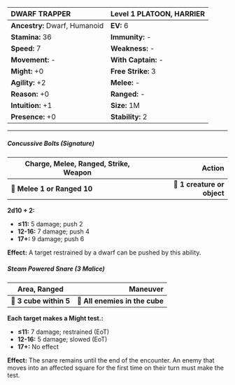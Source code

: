 | **DWARF TRAPPER**                        | Level 1 PLATOON, HARRIER                 |
|:-----------------------------------------|:-----------------------------------------|
| **Ancestry:** Dwarf, Humanoid            | **EV:** 6                                |
| **Stamina:** 36                          | **Immunity:** -                          |
| **Speed:** 7                             | **Weakness:** -                          |
| **Movement:** -                          | **With Captain:** -                      |
| **Might:** +0                            | **Free Strike:** 3                       |
| **Agility:** +2                          | **Melee:** -                             |
| **Reason:** +0                           | **Ranged:** -                            |
| **Intuition:** +1                        | **Size:** 1M                             |
| **Presence:** +0                         | **Stability:** 2                         |

---

##### **Concussive Bolts (Signature)**

| **Charge, Melee, Ranged, Strike, Weapon** |                  **Action** |
| ----------------------------------------- | ---------------------------:|
| **📏 Melee 1 or Ranged 10**               | **🎯 1 creature or object** |

**2d10 + 2:**
- **≤11:** 5 damage; push 2
- **12-16:** 7 damage; push 4
- **17+:** 9 damage; push 6

**Effect:** A target restrained by a dwarf can be pushed by this ability.

##### **Steam Powered Snare (3 Malice)**

| **Area, Ranged**       |                   **Maneuver** |
| ---------------------- | ------------------------------:|
| **📏 3 cube within 5** | **🎯 All enemies in the cube** |

**Each target makes a Might test.:**
- **≤11:** 7 damage; restrained (EoT)
- **12-16:** 5 damage; slowed (EoT)
- **17+:** No effect

**Effect:** The snare remains until the end of the encounter. An enemy that moves into an affected square for the first time on their turn must make the test.
